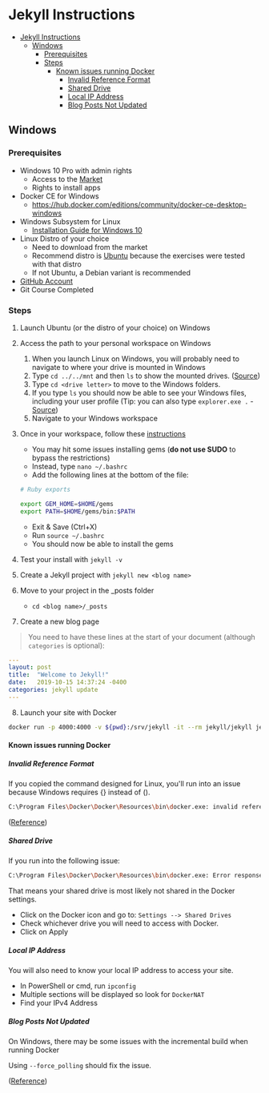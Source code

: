 # Jekyll Instructions

- [Jekyll Instructions](#jekyll-instructions)
  - [Windows](#windows)
    - [Prerequisites](#prerequisites)
    - [Steps](#steps)
      - [Known issues running Docker](#known-issues-running-docker)
        - [Invalid Reference Format](#invalid-reference-format)
        - [Shared Drive](#shared-drive)
        - [Local IP Address](#local-ip-address)
        - [Blog Posts Not Updated](#blog-posts-not-updated)

## Windows

### Prerequisites

* Windows 10 Pro with admin rights
  * Access to the [Market](https://www.microsoft.com/en-ca/store/apps/windows?icid=CNavAppsWindowsApps)
  * Rights to install apps
* Docker CE for Windows
  * https://hub.docker.com/editions/community/docker-ce-desktop-windows
* Windows Subsystem for Linux
  * [Installation Guide for Windows 10](https://docs.microsoft.com/en-us/windows/wsl/install-win10)
* Linux Distro of your choice
  * Need to download from the market
  * Recommend distro is [Ubuntu](https://www.microsoft.com/en-ca/p/ubuntu/9nblggh4msv6?activetab=pivot:overviewtab) because the exercises were tested with that distro
  * If not Ubuntu, a Debian variant is recommended
* [GitHub Account](https://github.com/)
* Git Course Completed

### Steps

1. Launch Ubuntu (or the distro of your choice) on Windows
2. Access the path to your personal workspace on Windows
   1. When you launch Linux on Windows, you will probably need to navigate to where your drive is mounted in Windows
   2. Type `cd ../../mnt` and then `ls` to show the mounted drives. ([Source](https://docs.microsoft.com/en-us/windows/wsl/install-win10))
   3. Type `cd <drive letter>` to move to the Windows folders.
   4. If you type `ls` you should now be able to see your Windows files, including your user profile (Tip: you can also type `explorer.exe .` - [Source](https://www.omgubuntu.co.uk/2019/02/access-linux-files-from-windows-explorer-wsl))
   5. Navigate to your Windows workspace
3. Once in your workspace, follow these [instructions](https://jekyllrb.com/docs/installation/windows/#installation-via-bash-on-windows-10)
   * You may hit some issues installing gems (**do not use SUDO** to bypass the restrictions)
   * Instead, type `nano ~/.bashrc`
   * Add the following lines at the bottom of the file:

   ```bash
   # Ruby exports

   export GEM_HOME=$HOME/gems
   export PATH=$HOME/gems/bin:$PATH
   ```

   * Exit & Save (Ctrl+X)
   * Run `source ~/.bashrc`
   * You should now be able to install the gems

4. Test your install with `jekyll -v`
5. Create a Jekyll project with `jekyll new <blog name>`
6. Move to your project in the _posts folder
   * `cd <blog name>/_posts`
7. Create a new blog page

>You need to have these lines at the start of your document (although `categories` is optional):

```yaml
---
layout: post
title:  "Welcome to Jekyll!"
date:   2019-10-15 14:37:24 -0400
categories: jekyll update
---
```
<!-- markdownlint-disable MD029 -->
8. Launch your site with Docker
<!-- markdownlint-enable MD029 -->

```bash
docker run -p 4000:4000 -v ${pwd}:/srv/jekyll -it --rm jekyll/jekyll jekyll serve --force_polling
```

#### Known issues running Docker

##### Invalid Reference Format

If you copied the command designed for Linux, you'll run into an issue because Windows requires {} instead of ().

```bash
C:\Program Files\Docker\Docker\Resources\bin\docker.exe: invalid reference format.  
```

([Reference](https://github.com/OpenDroneMap/ODM/issues/591#issuecomment-377839741))

##### Shared Drive

If you run into the following issue:

```bash
C:\Program Files\Docker\Docker\Resources\bin\docker.exe: Error response from daemon: Drive has not been shared.
```

That means your shared drive is most likely not shared in the Docker settings.

* Click on the Docker icon and go to: `Settings --> Shared Drives`
* Check whichever drive you will need to access with Docker.
* Click on Apply

##### Local IP Address

You will also need to know your local IP address to access your site.

* In PowerShell or cmd, run `ipconfig`
* Multiple sections will be displayed so look for `DockerNAT`
* Find your IPv4 Address

##### Blog Posts Not Updated

On Windows, there may be some issues with the incremental build when running Docker

Using `--force_polling` should fix the issue.

([Reference](https://github.com/jekyll/jekyll/issues/2926#issuecomment-55558142))
